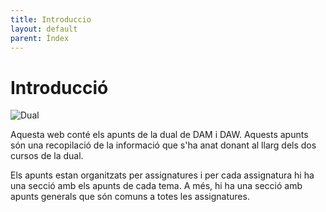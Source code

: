 ```yaml
---
title: Introduccio
layout: default
parent: Índex
---
```


# Introducció

![Dual](https://llegarasalto.com/guiafp/images/logos/logo-dual.png)

Aquesta web conté els apunts de la dual de DAM i DAW. Aquests apunts són una recopilació de la informació que s'ha anat donant al llarg dels dos cursos de la dual.

Els apunts estan organitzats per assignatures i per cada assignatura hi ha una secció amb els apunts de cada tema. A més, hi ha una secció amb apunts generals que són comuns a totes les assignatures.
